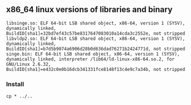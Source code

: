 ## x86_64 linux versions of libraries and binary

	libsinge.so: ELF 64-bit LSB shared object, x86-64, version 1 (SYSV), dynamically linked, BuildID[sha1]=32bd7ef43c57be8317647083010a14cda3c2552e, not stripped
	libvldp2.so: ELF 64-bit LSB shared object, x86-64, version 1 (SYSV), dynamically linked, BuildID[sha1]=b7d5b9074a6906d28b0d636dad76271b2424771d, not stripped
	singe.bin: ELF 64-bit LSB shared object, x86-64, version 1 (SYSV), dynamically linked, interpreter /lib64/ld-linux-x86-64.so.2, for GNU/Linux 2.6.32, BuildID[sha1]=e432c0e0b16dcb341331fce8148f13c4e9c7a34b, not stripped

### Install

    cp * ../..
